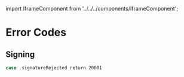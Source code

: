 import IframeComponent from '../../../components/IframeComponent';

# Error Codes

## Signing

```sh
case .signatureRejected return 20001
```
<IframeComponent />
